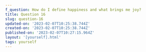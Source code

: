 ```yaml
---
f_question: How do I define happiness and what brings me joy?
title: Question 16
slug: question-16
updated-on: '2023-02-07T10:25:38.744Z'
created-on: '2023-02-07T10:25:38.744Z'
published-on: '2023-02-07T10:27:15.964Z'
layout: '[yourself].html'
tags: yourself
---
```



